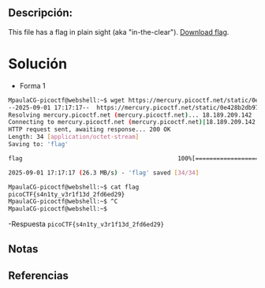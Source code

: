 
## Descripción:
This file has a flag in plain sight (aka "in-the-clear"). [Download flag](https://mercury.picoctf.net/static/0e428b2db9788d31189329bed089ce98/flag).

# Solución
- Forma 1
```bash
MpaulaCG-picoctf@webshell:~$ wget https://mercury.picoctf.net/static/0e428b2db9788d31189329bed089ce98/flag
--2025-09-01 17:17:17--  https://mercury.picoctf.net/static/0e428b2db9788d31189329bed089ce98/flag
Resolving mercury.picoctf.net (mercury.picoctf.net)... 18.189.209.142
Connecting to mercury.picoctf.net (mercury.picoctf.net)|18.189.209.142|:443... connected.
HTTP request sent, awaiting response... 200 OK
Length: 34 [application/octet-stream]
Saving to: 'flag'

flag                                            100%[======================================================================================================>]      34  --.-KB/s    in 0s      

2025-09-01 17:17:17 (26.3 MB/s) - 'flag' saved [34/34]

MpaulaCG-picoctf@webshell:~$ cat flag
picoCTF{s4n1ty_v3r1f13d_2fd6ed29}
MpaulaCG-picoctf@webshell:~$ ^C
MpaulaCG-picoctf@webshell:~$ 
```
-Respuesta `picoCTF{s4n1ty_v3r1f13d_2fd6ed29}`
## Notas

## Referencias

